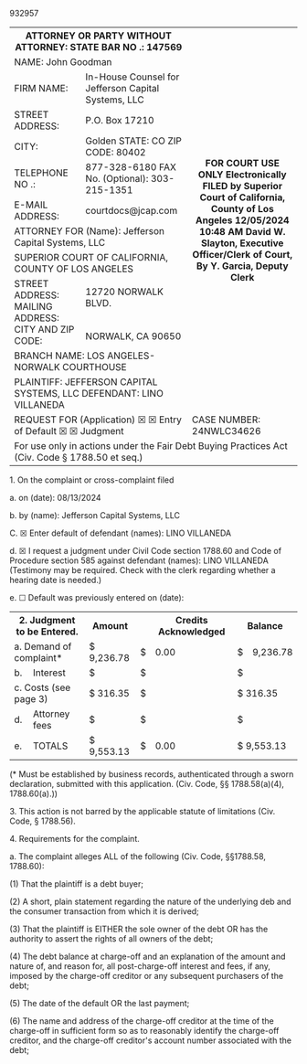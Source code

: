 932957

<!-- PageHeader="CIV-105" -->


<table>
<tr>
<th colspan="2">ATTORNEY OR PARTY WITHOUT ATTORNEY: STATE BAR NO .: 147569</th>
<th rowspan="14">FOR COURT USE ONLY Electronically FILED by Superior Court of California, County of Los Angeles 12/05/2024 10:48 AM David W. Slayton, Executive Officer/Clerk of Court, By Y. Garcia, Deputy Clerk</th>
</tr>
<tr>
<td colspan="2">NAME: John Goodman</td>
</tr>
<tr>
<td>FIRM NAME:</td>
<td>In-House Counsel for Jefferson Capital Systems, LLC</td>
</tr>
<tr>
<td>STREET ADDRESS:</td>
<td>P.O. Box 17210</td>
</tr>
<tr>
<td>CITY:</td>
<td>Golden STATE: CO ZIP CODE: 80402</td>
</tr>
<tr>
<td>TELEPHONE NO .:</td>
<td>877-328-6180 FAX No. (Optional): 303-215-1351</td>
</tr>
<tr>
<td>E-MAIL ADDRESS:</td>
<td>courtdocs@jcap.com</td>
</tr>
<tr>
<td colspan="2">ATTORNEY FOR (Name): Jefferson Capital Systems, LLC</td>
</tr>
<tr>
<td colspan="2">SUPERIOR COURT OF CALIFORNIA, COUNTY OF LOS ANGELES</td>
</tr>
<tr>
<td rowspan="3">STREET ADDRESS: MAILING ADDRESS: CITY AND ZIP CODE:</td>
<td>12720 NORWALK BLVD.</td>
</tr>
<tr>
<td></td>
</tr>
<tr>
<td>NORWALK, CA 90650</td>
</tr>
<tr>
<td colspan="2">BRANCH NAME: LOS ANGELES- NORWALK COURTHOUSE</td>
</tr>
<tr>
<td colspan="2">PLAINTIFF: JEFFERSON CAPITAL SYSTEMS, LLC DEFENDANT: LINO VILLANEDA</td>
</tr>
<tr>
<td colspan="2">REQUEST FOR (Application) ☒ ☒ Entry of Default ☒ ☒ Judgment</td>
<td>CASE NUMBER: 24NWLC34626</td>
</tr>
<tr>
<td colspan="3">For use only in actions under the Fair Debt Buying Practices Act (Civ. Code § 1788.50 et seq.)</td>
</tr>
</table>


1\. On the complaint or cross-complaint filed

a. on (date): 08/13/2024

b. by (name): Jefferson Capital Systems, LLC

C.
☒
Enter default of defendant (names): LINO VILLANEDA

d.
☒
I request a judgment under Civil Code section 1788.60 and Code of Procedure section 585 against defendant (names):
LINO VILLANEDA
(Testimony may be required. Check with the clerk regarding whether a hearing date is needed.)

e.
☐
Default was previously entered on (date):


<table>
<tr>
<th colspan="2">2. Judgment to be Entered.</th>
<th>Amount</th>
<th></th>
<th>Credits Acknowledged</th>
<th colspan="2">Balance</th>
</tr>
<tr>
<td colspan="2">a. Demand of complaint*</td>
<td>$ 9,236.78</td>
<td>$</td>
<td>0.00</td>
<td>$</td>
<td>9,236.78</td>
</tr>
<tr>
<td>b.</td>
<td>Interest</td>
<td>$</td>
<td>$</td>
<td></td>
<td colspan="2">$</td>
</tr>
<tr>
<td colspan="2">c. Costs (see page 3)</td>
<td>$ 316.35</td>
<td>$</td>
<td></td>
<td colspan="2">$ 316.35</td>
</tr>
<tr>
<td>d.</td>
<td>Attorney fees</td>
<td>$</td>
<td>$</td>
<td></td>
<td>$</td>
<td></td>
</tr>
<tr>
<td>e.</td>
<td>TOTALS</td>
<td>$ 9,553.13</td>
<td>$</td>
<td>0.00</td>
<td colspan="2">$ 9,553.13</td>
</tr>
</table>


(* Must be established by business records, authenticated through a sworn declaration, submitted with this application.
(Civ. Code, §§ 1788.58(a)(4), 1788.60(a).))

3\. This action is not barred by the applicable statute of limitations (Civ. Code, § 1788.56).

4\. Requirements for the complaint.

a. The complaint alleges ALL of the following (Civ. Code, §§1788.58, 1788.60):

(1) That the plaintiff is a debt buyer;

(2) A short, plain statement regarding the nature of the underlying deb and the consumer transaction from which it is
derived;

(3) That the plaintiff is EITHER the sole owner of the debt OR has the authority to assert the rights of all owners of the
debt;

(4) The debt balance at charge-off and an explanation of the amount and nature of, and reason for, all post-charge-off
interest and fees, if any, imposed by the charge-off creditor or any subsequent purchasers of the debt;

(5) The date of the default OR the last payment;

(6) The name and address of the charge-off creditor at the time of the charge-off in sufficient form so as to reasonably
identify the charge-off creditor, and the charge-off creditor's account number associated with the debt;

<!-- PageFooter="Form Adopted for Mandatory Use Judicial Council of California CIV-105 [Rev. January 1, 2023]" -->
<!-- PageFooter="REQUEST FOR ENTRY OF DEFAULT (Fair Debt Buying Practices Act)" -->
<!-- PageFooter="Code of Civil Procedure, § 585; Civil Code, § 1788.60 www.courts.ca.gov" -->
<!-- PageNumber="Page 1of 3" -->
<!-- PageBreak -->

